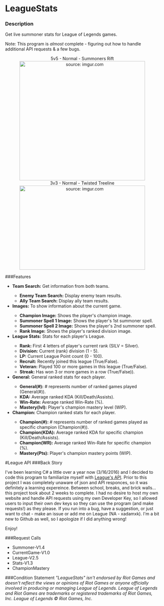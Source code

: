 # LeagueStats
### Description
Get live summoner stats for League of Legends games.

Note: This program is <i>almost</i> complete - figuring out how to handle additional API requests & a few bugs.


<p align="center">
5v5 - Normal - Summoners Rift
<br>
  <a href="http://i.imgur.com/OpbuyKA.png"><img src="http://i.imgur.com/OpbuyKA.png" title="source: imgur.com" height="390px" width="410px"/></a>
  <br>
  3v3 - Normal - Twisted Treeline
  <br>
  <a href="http://i.imgur.com/eg3BVkQ.png"><img src="http://i.imgur.com/eg3BVkQ.png" title="source: imgur.com" height="275px" width="410px"/></a>
</p>

###Features
<ul>
<li><b>Team Search:</b> Get information from both teams.</li>
<ul>
<li><b>Enemy Team Search:</b> Display enemy team results.</li>
<li><b>Ally Team Search:</b> Display ally team results.</li>
</ul>
<li><b>Images:</b> To show information about the current game.</li>
<ul>
<li><b>Champion Image:</b> Shows the player's champion image.</li>
<li><b>Summoner Spell 1 Image:</b> Shows the player's 1st summoner spell.</li>
<li><b>Summoner Spell 2 Image:</b> Shows the player's 2nd summoner spell.</li>
<li><b>Rank Image:</b> Shows the player's ranked division image.</li>
</ul>
<li><b>League Stats:</b> Stats for each player's League.</li>
<ul>
<li><b>Rank:</b> First 4 letters of player's current rank (SILV = Silver).</li>
<li><b>Division:</b> Current (rank) division (1 - 5).</li>
<li><b>LP:</b> Current League Point count (0 - 100).</li>
<li><b>Recruit:</b> Recently joined this league (True/False).</li>
<li><b>Veteran:</b> Played 100 or more games in this league (True/False).</li>
<li><b>Streak:</b> Has won 3 or more games in a row (True/False)).</li>
</ul>
<li><b>General:</b> General ranked stats for each player.</li>
<ul>
<li><b>General(#):</b> # represents number of ranked games played (General(#)).</li>
<li><b>KDA:</b> Average ranked KDA (Kill/Death/Assists).</li>
<li><b>Win-Rate:</b> Average ranked Win-Rate (%).</li>
<li><b>Mastery(lvl):</b> Player's champion mastery level (WIP).</li>
</ul>
<li><b>Champion:</b> Champion ranked stats for each player.</li>
<ul>
<li><b>Champion(#):</b> # represents number of ranked games played as specific champion (Champion(#)).</li>
<li><b>Champion(KDA):</b> Average ranked KDA for specific champion (Kill/Death/Assists).</li>
<li><b>Champion(WR):</b> Average ranked Win-Rate for specific champion (%).</li>
<li><b>Mastery(Pts):</b> Player's champion mastery points (WIP).</li>
</ul>
</ul>


#League API 
###Back Story
<p>I've been learning C# a little over a year now (3/16/2016) and I decided to code this program to familiarize myself with <a href="https://developer.riotgames.com">League's API</a>. Prior to this project I was completely unaware of json and API responces, so it was definitely a learning expereince. Between school, breaks, and brick walls... this project took about 2 weeks to complete. I had no desire to host my own website and handle API requests using my own Developer Key, so I allowed users to input their own dev keys so they can use the program (and make requests!) as they please. If you run into a bug, have a suggestion, or just want to chat - make an issue or add me on League (NA - xadamxk). I'm a bit new to Github as well, so I apologize if I did anything wrong!

Enjoy!</p>

###Request Calls
<ul>
<li>Summoner-V1.4</li>
<li>CurrentGame-V1.0</li>
<li>League-V2.5</li>
<li>Stats-V1.3</li>
<li>ChampionMastery</li>
</ul>
###Condition Statement
<i>"LeagueStats"  isn't endorsed by Riot Games and doesn't reflect the views or opinions of Riot Games or anyone officially involved in producing or managing League of Legends. League of Legends and Riot Games are trademarks or registered trademarks of Riot Games, Inc. League of Legends © Riot Games, Inc.</i>
